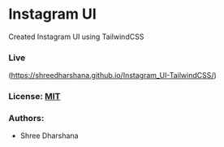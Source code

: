# Instagram UI

Created Instagram UI using TailwindCSS

### Live

(https://shreedharshana.github.io/Instagram_UI-TailwindCSS/)

### License: [MIT](LICENSE)

### Authors:

- Shree Dharshana
